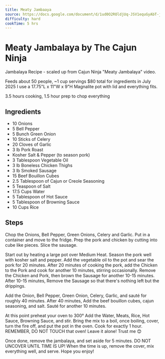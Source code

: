```yaml
---
title: Meaty Jambaaya
source: https://docs.google.com/document/d/1ud0O2ROldjUq-JSV1equGyAbT-jDcK34_-tt7BNRUIU/edit?usp=drive_link
difficulty: hard
cookTime: 5 hrs
---
```


# Meaty Jambalaya by The Cajun Ninja

Jambalaya Recipe - scaled up from Cajun Ninja "Meaty Jambalaya" video.

Feeds about 50 people, ~1 cup servings
$80 total for ingredients in July 2025
I use a 17.75"L x 11"W x 9"H Magnalite pot with lid and everything fits.
 
3.5 hours cooking, 1.5 hour prep to chop everything

## Ingredients 

- 10 Onions
- 5 Bell Pepper
- 5 Bunch Green Onion
- 10 Sticks of Celery
- 20 Cloves of Garlic
- 3 lb Pork Roast
- Kosher Salt & Pepper (to season pork)
- 3 Tablespoon Vegetable Oil
- 3 lb Boneless Chicken Thighs
- 3 lb Smoked Sausage
- 15 Beef Bouillon Cubes
- 2.5 Tablespoon of Cajun or Creole Seasoning
- 5 Teaspoon of Salt
- 17.5 Cups Water
- 5 Tablespoon of Hot Sauce
- 5 Tablespoon of Browning Sauce
- 10 Cups Rice

## Steps
 
Chop the Onions, Bell Pepper, Green Onions, Celery and Garlic. Put in a container and move to the fridge.
Prep the pork and chicken by cutting into cube like pieces.
Slice the sausage.

Start out by heating a large pot over Medium Heat.
Season the pork well with kosher salt and pepper.
Add the vegetable oil to the pot and sear the pork for 20 minutes.
After 20 minutes of cooking the pork, add the Chicken to the Pork and cook for another 10 minutes, stirring occasionally.
Remove the Chicken and Pork, then brown the Sausage for another 10-15 minutes.
After 10-15 minutes, Remove the Sausage so that there's nothing left but the drippings.

Add the Onion, Bell Pepper, Green Onion, Celery, Garlic, and sauté for roughly 40 minutes.
After 40 minutes, Add the beef bouillon cubes, cajun seasoning, and salt.
Sauté for another 10 minutes.

At this point preheat your oven to 300°
Add the Water, Meats, Rice, Hot Sauce, Browning Sauce, and stir.
Bring the mix to a boil, once boiling, cover, turn the fire off, and put the pot in the oven.
Cook for exactly 1 hour. REMEMBER, DO NOT TOUCH that oven! Leave it alone! Trust me 😊

Once done, remove the jambalaya, and set aside for 5 minutes. DO NOT UNCOVER UNTIL TIME IS UP!
When the time is up, remove the cover, mix everything well, and serve.
Hope you enjoy!
